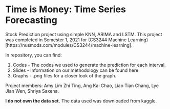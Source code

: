 <h1> Time is Money: Time Series Forecasting</h1>
Stock Prediction project using simple KNN, ARIMA and LSTM.
This project was completed in Semester 1, 2021 for (CS3244 Machine Learning)[https://nusmods.com/modules/CS3244/machine-learning].

In repository, you can find:
1. Codes - The codes we used to generate the prediction for each interval.
2. Slides - Information on our methodology can be found here.
3. Graphs - .png files for a closer look of the graph.


Project members: Amy Lim Zhi Ting, Ang Kai Chao, Liao Tian Chang, Lye Jian Wen, Shriya Saxena.

**I do not own the data set.** The data used was downloaded from kaggle.
